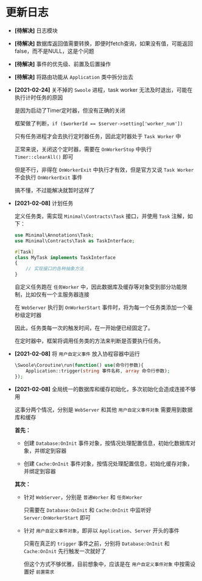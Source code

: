 # 更新日志

+ **[待解决]** 日志模块

+ **[待解决]** 数据库返回值需要转换，即便时fetch查询，如果没有值，可能返回false，而不是NULL，这是个问题

+ **[待解决]** 事件的优先级、前置及后置操作

+ **[待解决]** 将路由功能从 `Application` 类中拆分出去

+ **[2021-02-24]** 关不掉的 `Swoole` 进程，task worker 无法及时退出，可能在执行计时任务的原因

    是因为启动了Timer定时器，但没有正确的关闭

    框架做了判断，`if ($workerId == $server->setting['worker_num']) `

    只有任务进程才会去执行定时器任务，因此定时器处于 `Task Worker` 中

    正常来说，关闭这个定时器，需要在 `OnWorkerStop` 中执行 `Timer::clearAll()` 即可

    但是不行，非得在 `OnWorkerExit` 中执行才有效，但是官方又说 `Task Worker` 不会执行 `OnWorkerExit` 事件

    搞不懂，不过能解决就暂时这样了

+ **[2021-02-08]** 计划任务

    定义任务类，需实现 `Minimal\Contracts\Task` 接口，并使用 `Task` 注解，如下：
    ```php
    use Minimal\Annotations\Task;
    use Minimal\Contracts\Task as TaskInterface;

    #[Task]
    class MyTask implements TaskInterface
    {
        // 实现接口的各种抽象方法
    }
    ```

    自定义任务跑在 `任务Worker` 中，因此数据库及缓存等对象受到部分功能限制，比如仅有一个主服务器连接

    在 `WebServer` 执行到 `OnWorkerStart` 事件时，将为每一个任务类添加一个毫秒级定时器

    因此，任务类每一次的触发时间，在一开始便已经固定了。

    在定时器中，框架将调用任务类的方法来判断是否要执行任务。

+ **[2021-02-08]** 将 `用户自定义事件` 放入协程容器中运行

    ```php
    \Swoole\Coroutine\run(function() use(命令行参数){
        Application::trigger(string 事件名称, array 命令行参数);
    });
    ```

+ **[2021-02-08]** 全局统一的数据库和缓存初始化，多次初始化会造成连接不够用

    这事分两个情况，分别是 `WebServer` 和其他 `用户自定义事件对象` 需要用到数据库和缓存

    **首先：**

    - 创建 `Database:OnInit` 事件对象，按情况处理配置信息，初始化数据库对象，并绑定到容器

    - 创建 `Cache:OnInit` 事件对象，按情况处理配置信息，初始化缓存对象，并绑定到容器

  **其次：**

    - 针对 `WebServer`，分别是 `普通Worker` 和 `任务Worker`

        只需要在 `Database:OnInit` 和 `Cache:OnInit` 中监听好 `Server:OnWorkerStart` 即可

    - 针对 `用户自定义事件对象`，即非以 `Application`、`Server` 开头的事件

        只需在真正的 `trigger` 事件之前，分别将 `Database:OnInit` 和 `Cache:OnInit` 先行触发一次就好了

        但这个方式不够优雅，目前想象中，应该是在 `用户自定义事件对象` 中按需设置好 `前置需求`

